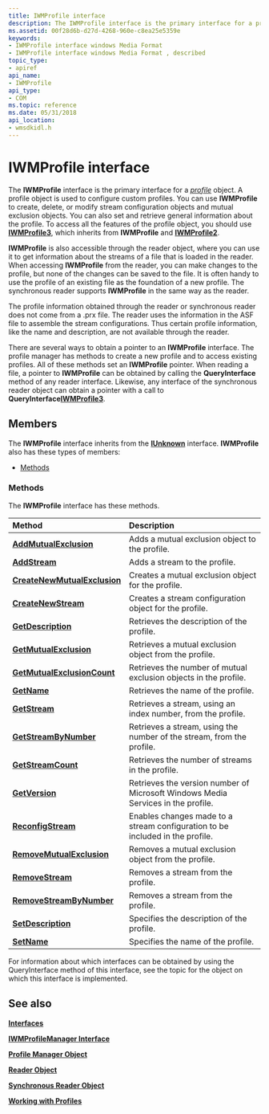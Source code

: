 ```yaml
---
title: IWMProfile interface
description: The IWMProfile interface is the primary interface for a profile object.
ms.assetid: 00f28d6b-d27d-4268-960e-c8ea25e5359e
keywords:
- IWMProfile interface windows Media Format
- IWMProfile interface windows Media Format , described
topic_type:
- apiref
api_name:
- IWMProfile
api_type:
- COM
ms.topic: reference
ms.date: 05/31/2018
api_location: 
- wmsdkidl.h
---
```


# IWMProfile interface

The **IWMProfile** interface is the primary interface for a [*profile*](wmformat-glossary.md) object. A profile object is used to configure custom profiles. You can use **IWMProfile** to create, delete, or modify stream configuration objects and mutual exclusion objects. You can also set and retrieve general information about the profile. To access all the features of the profile object, you should use [**IWMProfile3**](/previous-versions/windows/desktop/api/wmsdkidl/nn-wmsdkidl-iwmprofile3), which inherits from **IWMProfile** and [**IWMProfile2**](/previous-versions/windows/desktop/api/wmsdkidl/nn-wmsdkidl-iwmprofile2).

**IWMProfile** is also accessible through the reader object, where you can use it to get information about the streams of a file that is loaded in the reader. When accessing **IWMProfile** from the reader, you can make changes to the profile, but none of the changes can be saved to the file. It is often handy to use the profile of an existing file as the foundation of a new profile. The synchronous reader supports **IWMProfile** in the same way as the reader.

The profile information obtained through the reader or synchronous reader does not come from a .prx file. The reader uses the information in the ASF file to assemble the stream configurations. Thus certain profile information, like the name and description, are not available through the reader.

There are several ways to obtain a pointer to an **IWMProfile** interface. The profile manager has methods to create a new profile and to access existing profiles. All of these methods set an **IWMProfile** pointer. When reading a file, a pointer to **IWMProfile** can be obtained by calling the **QueryInterface** method of any reader interface. Likewise, any interface of the synchronous reader object can obtain a pointer with a call to **QueryInterface**[**IWMProfile3**](/previous-versions/windows/desktop/api/wmsdkidl/nn-wmsdkidl-iwmprofile3).

## Members

The **IWMProfile** interface inherits from the [**IUnknown**](https://docs.microsoft.com/windows/desktop/api/unknwn/nn-unknwn-iunknown) interface. **IWMProfile** also has these types of members:

-   [Methods](#methods)

### Methods

The **IWMProfile** interface has these methods.



| Method                                                                  | Description                                                                                 |
|:------------------------------------------------------------------------|:--------------------------------------------------------------------------------------------|
| [**AddMutualExclusion**](/previous-versions/windows/desktop/api/Wmsdkidl/nf-wmsdkidl-iwmprofile-addmutualexclusion)             | Adds a mutual exclusion object to the profile.<br/>                                   |
| [**AddStream**](/previous-versions/windows/desktop/api/Wmsdkidl/nf-wmsdkidl-iwmprofile-addstream)                               | Adds a stream to the profile.<br/>                                                    |
| [**CreateNewMutualExclusion**](/previous-versions/windows/desktop/api/Wmsdkidl/nf-wmsdkidl-iwmprofile-createnewmutualexclusion) | Creates a mutual exclusion object for the profile.<br/>                               |
| [**CreateNewStream**](/previous-versions/windows/desktop/api/Wmsdkidl/nf-wmsdkidl-iwmprofile-createnewstream)                   | Creates a stream configuration object for the profile.<br/>                           |
| [**GetDescription**](/previous-versions/windows/desktop/api/Wmsdkidl/nf-wmsdkidl-iwmprofile-getdescription)                     | Retrieves the description of the profile.<br/>                                        |
| [**GetMutualExclusion**](/previous-versions/windows/desktop/api/Wmsdkidl/nf-wmsdkidl-iwmprofile-getmutualexclusion)             | Retrieves a mutual exclusion object from the profile.<br/>                            |
| [**GetMutualExclusionCount**](/previous-versions/windows/win32/api/wmcontainer/nf-wmcontainer-imfasfprofile-getmutualexclusioncount)   | Retrieves the number of mutual exclusion objects in the profile.<br/>                 |
| [**GetName**](/previous-versions/windows/desktop/api/Wmsdkidl/nf-wmsdkidl-iwmprofile-getname)                                   | Retrieves the name of the profile.<br/>                                               |
| [**GetStream**](/previous-versions/windows/desktop/api/Wmsdkidl/nf-wmsdkidl-iwmprofile-getstream)                               | Retrieves a stream, using an index number, from the profile.<br/>                     |
| [**GetStreamByNumber**](/previous-versions/windows/win32/api/wmcontainer/nf-wmcontainer-imfasfprofile-getstreambynumber)               | Retrieves a stream, using the number of the stream, from the profile.<br/>            |
| [**GetStreamCount**](/previous-versions/windows/win32/api/mftransform/nf-mftransform-imftransform-getstreamcount)                     | Retrieves the number of streams in the profile.<br/>                                  |
| [**GetVersion**](/previous-versions/windows/desktop/api/Wmsdkidl/nf-wmsdkidl-iwmprofile-getversion)                             | Retrieves the version number of Microsoft Windows Media Services in the profile.<br/> |
| [**ReconfigStream**](/previous-versions/windows/desktop/api/Wmsdkidl/nf-wmsdkidl-iwmprofile-reconfigstream)                     | Enables changes made to a stream configuration to be included in the profile.<br/>    |
| [**RemoveMutualExclusion**](/previous-versions/windows/desktop/api/Wmsdkidl/nf-wmsdkidl-iwmprofile-removemutualexclusion)       | Removes a mutual exclusion object from the profile.<br/>                              |
| [**RemoveStream**](/previous-versions/windows/desktop/api/Wmsdkidl/nf-wmsdkidl-iwmprofile-removestream)                         | Removes a stream from the profile.<br/>                                               |
| [**RemoveStreamByNumber**](/previous-versions/windows/desktop/api/Wmsdkidl/nf-wmsdkidl-iwmprofile-removestreambynumber)         | Removes a stream from the profile.<br/>                                               |
| [**SetDescription**](/previous-versions/windows/desktop/api/Wmsdkidl/nf-wmsdkidl-iwmprofile-setdescription)                     | Specifies the description of the profile.<br/>                                        |
| [**SetName**](/previous-versions/windows/desktop/api/Wmsdkidl/nf-wmsdkidl-iwmprofile-setname)                                   | Specifies the name of the profile.<br/>                                               |



 

For information about which interfaces can be obtained by using the QueryInterface method of this interface, see the topic for the object on which this interface is implemented.

## See also

<dl> <dt>

[**Interfaces**](interfaces.md)
</dt> <dt>

[**IWMProfileManager Interface**](/previous-versions/windows/desktop/api/wmsdkidl/nn-wmsdkidl-iwmprofilemanager)
</dt> <dt>

[**Profile Manager Object**](profile-manager-object.md)
</dt> <dt>

[**Reader Object**](reader-object.md)
</dt> <dt>

[**Synchronous Reader Object**](synchronous-reader-object.md)
</dt> <dt>

[**Working with Profiles**](working-with-profiles.md)
</dt> </dl>

 

 





